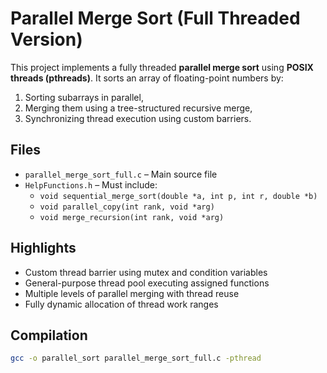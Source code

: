 # Parallel Merge Sort (Full Threaded Version)

This project implements a fully threaded **parallel merge sort** using **POSIX threads (pthreads)**. It sorts an array of floating-point numbers by:
1. Sorting subarrays in parallel,
2. Merging them using a tree-structured recursive merge,
3. Synchronizing thread execution using custom barriers.

## Files

- `parallel_merge_sort_full.c` – Main source file
- `HelpFunctions.h` – Must include:
  - `void sequential_merge_sort(double *a, int p, int r, double *b)`
  - `void parallel_copy(int rank, void *arg)`
  - `void merge_recursion(int rank, void *arg)`

## Highlights

- Custom thread barrier using mutex and condition variables
- General-purpose thread pool executing assigned functions
- Multiple levels of parallel merging with thread reuse
- Fully dynamic allocation of thread work ranges

## Compilation

```bash
gcc -o parallel_sort parallel_merge_sort_full.c -pthread
